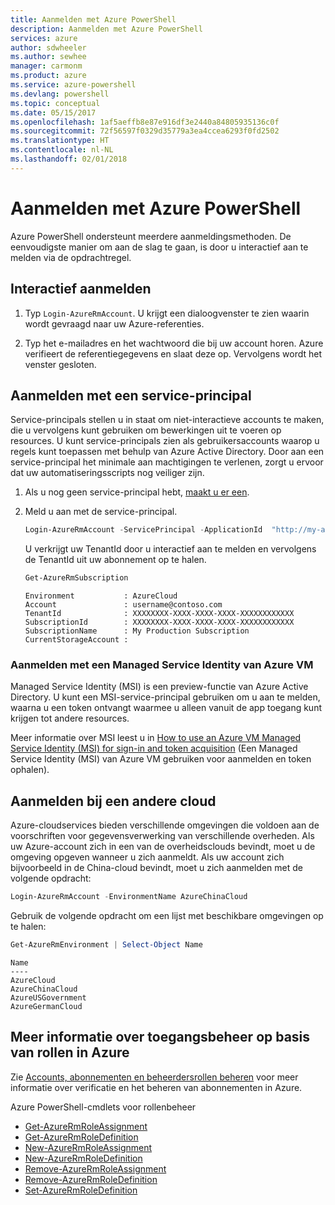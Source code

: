 ```yaml
---
title: Aanmelden met Azure PowerShell
description: Aanmelden met Azure PowerShell
services: azure
author: sdwheeler
ms.author: sewhee
manager: carmonm
ms.product: azure
ms.service: azure-powershell
ms.devlang: powershell
ms.topic: conceptual
ms.date: 05/15/2017
ms.openlocfilehash: 1af5aeffb8e87e916df3e2440a84805935136c0f
ms.sourcegitcommit: 72f56597f0329d35779a3ea4ccea6293f0fd2502
ms.translationtype: HT
ms.contentlocale: nl-NL
ms.lasthandoff: 02/01/2018
---
```

# <a name="log-in-with-azure-powershell"></a>Aanmelden met Azure PowerShell

Azure PowerShell ondersteunt meerdere aanmeldingsmethoden. De eenvoudigste manier om aan de slag te gaan, is door u interactief aan te melden via de opdrachtregel.

## <a name="interactive-log-in"></a>Interactief aanmelden

1. Typ `Login-AzureRmAccount`. U krijgt een dialoogvenster te zien waarin wordt gevraagd naar uw Azure-referenties.

2. Typ het e-mailadres en het wachtwoord die bij uw account horen. Azure verifieert de referentiegegevens en slaat deze op. Vervolgens wordt het venster gesloten.

## <a name="log-in-with-a-service-principal"></a>Aanmelden met een service-principal

Service-principals stellen u in staat om niet-interactieve accounts te maken, die u vervolgens kunt gebruiken om bewerkingen uit te voeren op resources. U kunt service-principals zien als gebruikersaccounts waarop u regels kunt toepassen met behulp van Azure Active Directory. Door aan een service-principal het minimale aan machtigingen te verlenen, zorgt u ervoor dat uw automatiseringsscripts nog veiliger zijn.

1. Als u nog geen service-principal hebt, [maakt u er een](create-azure-service-principal-azureps.md).

2. Meld u aan met de service-principal.

    ```powershell
    Login-AzureRmAccount -ServicePrincipal -ApplicationId  "http://my-app" -Credential $pscredential -TenantId $tenantid
    ```

    U verkrijgt uw TenantId door u interactief aan te melden en vervolgens de TenantId uit uw abonnement op te halen.

    ```powershell
    Get-AzureRmSubscription
    ```

    ```
    Environment           : AzureCloud
    Account               : username@contoso.com
    TenantId              : XXXXXXXX-XXXX-XXXX-XXXX-XXXXXXXXXXXX
    SubscriptionId        : XXXXXXXX-XXXX-XXXX-XXXX-XXXXXXXXXXXX
    SubscriptionName      : My Production Subscription
    CurrentStorageAccount :
    ```

### <a name="log-in-using-an-azure-vm-managed-service-identity"></a>Aanmelden met een Managed Service Identity van Azure VM

Managed Service Identity (MSI) is een preview-functie van Azure Active Directory. U kunt een MSI-service-principal gebruiken om u aan te melden, waarna u een token ontvangt waarmee u alleen vanuit de app toegang kunt krijgen tot andere resources.

Meer informatie over MSI leest u in [How to use an Azure VM Managed Service Identity (MSI) for sign-in and token acquisition](/azure/active-directory/msi-how-to-get-access-token-using-msi) (Een Managed Service Identity (MSI) van Azure VM gebruiken voor aanmelden en token ophalen).

## <a name="log-in-to-another-cloud"></a>Aanmelden bij een andere cloud

Azure-cloudservices bieden verschillende omgevingen die voldoen aan de voorschriften voor gegevensverwerking van verschillende overheden. Als uw Azure-account zich in een van de overheidsclouds bevindt, moet u de omgeving opgeven wanneer u zich aanmeldt. Als uw account zich bijvoorbeeld in de China-cloud bevindt, moet u zich aanmelden met de volgende opdracht:

```powershell
Login-AzureRmAccount -EnvironmentName AzureChinaCloud
```

Gebruik de volgende opdracht om een lijst met beschikbare omgevingen op te halen:

```powershell
Get-AzureRmEnvironment | Select-Object Name
```

```
Name
----
AzureCloud
AzureChinaCloud
AzureUSGovernment
AzureGermanCloud
```

## <a name="learn-more-about-managing-azure-role-based-access"></a>Meer informatie over toegangsbeheer op basis van rollen in Azure

Zie [Accounts, abonnementen en beheerdersrollen beheren](/azure/active-directory/role-based-access-control-configure) voor meer informatie over verificatie en het beheren van abonnementen in Azure.

Azure PowerShell-cmdlets voor rollenbeheer

* [Get-AzureRmRoleAssignment](/powershell/module/AzureRM.Resources/Get-AzureRmRoleAssignment)
* [Get-AzureRmRoleDefinition](/powershell/module/AzureRM.Resources/Get-AzureRmRoleDefinition)
* [New-AzureRmRoleAssignment](/powershell/module/AzureRM.Resources/New-AzureRmRoleAssignment)
* [New-AzureRmRoleDefinition](/powershell/module/AzureRM.Resources/New-AzureRmRoleDefinition)
* [Remove-AzureRmRoleAssignment](/powershell/module/AzureRM.Resources/Remove-AzureRmRoleAssignment)
* [Remove-AzureRmRoleDefinition](/powershell/module/AzureRM.Resources/Remove-AzureRmRoleDefinition)
* [Set-AzureRmRoleDefinition](/powershell/moduel/AzureRM.Resources/Set-AzureRmRoleDefinition)
